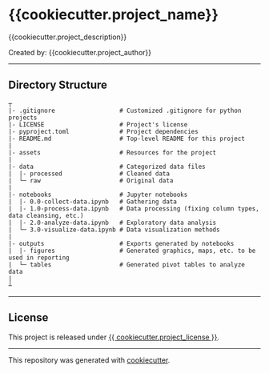# {{cookiecutter.project_name}}
{{cookiecutter.project_description}}

Created by: {{cookiecutter.project_author}}

---
## Directory Structure
```
┬
|- .gitignore                  # Customized .gitignore for python projects
|- LICENSE                     # Project's license
|- pyproject.toml              # Project dependencies
|- README.md                   # Top-level README for this project
|
|- assets                      # Resources for the project
|
|- data                        # Categorized data files                       
|  |- processed                # Cleaned data
|  └─ raw                      # Original data
|
|- notebooks                   # Jupyter notebooks
|  |- 0.0-collect-data.ipynb   # Gathering data
|  |- 1.0-process-data.ipynb   # Data processing (fixing column types, data cleansing, etc.)
|  |- 2.0-analyze-data.ipynb   # Exploratory data analysis
|  └─ 3.0-visualize-data.ipynb # Data visualization methods
|
|- outputs                     # Exports generated by notebooks
|  |- figures                  # Generated graphics, maps, etc. to be used in reporting
|  └─ tables                   # Generated pivot tables to analyze data
|
┴

```
---

## License

This project is released under [{{ cookiecutter.project_license }}](/LICENSE).

---

This repository was generated with [cookiecutter](https://github.com/cookiecutter/cookiecutter).